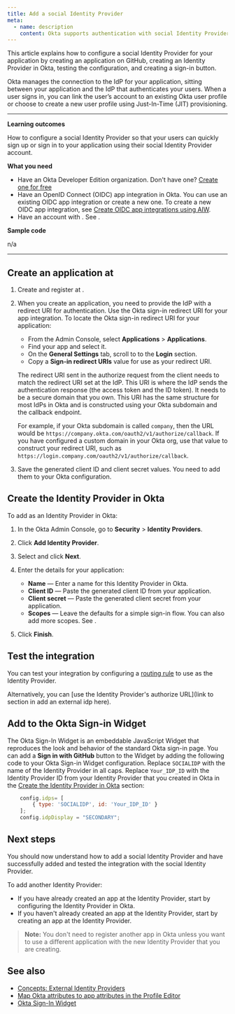 ```yaml
---
title: Add a social Identity Provider
meta:
  - name: description
    content: Okta supports authentication with social Identity Providers. Get an overview of the process and prerequisites, as well as the set up instructions.
---
```


This article explains how to configure a social Identity Provider for your application by creating an application on GitHub, creating an Identity Provider in Okta, testing the configuration, and creating a sign-in button.

Okta manages the connection to the IdP for your application, sitting between your application and the IdP that authenticates your users. When a user signs in, you can link the user’s <StackSelector snippet="socialidp" noSelector inline /> account to an existing Okta user profile or choose to create a new user profile using Just-In-Time (JIT) provisioning.

---

**Learning outcomes**

How to configure a social Identity Provider so that your users can quickly sign up or sign in to your application using their social Identity Provider account.

**What you need**

* Have an Okta Developer Edition organization. Don't have one? [Create one for free](/signup)
* Have an OpenID Connect (OIDC) app integration in Okta. You can use an existing OIDC app integration or create a new one. To create a new OIDC app integration, see [Create OIDC app integrations using AIW](https://help.okta.com/okta_help.htm?id=ext_Apps_App_Integration_Wizard).
* Have an account with <StackSelector snippet="socialidp" noSelector inline />. See [<StackSelector snippet="socialidp" noSelector inline />](https://github.com/join).

**Sample code**

n/a

---

## Create an application at <StackSelector snippet="socialidp" noSelector inline />

1. Create and register <StackSelector snippet="apptype" noSelector inline /> at <StackSelector snippet="socialidp" noSelector inline />.

1. When you create an application, you need to provide the IdP with a redirect URI for authentication. Use the Okta sign-in redirect URI for your app integration. To locate the Okta sign-in redirect URI for your application:

    * From the Admin Console, select **Applications** > **Applications**.
    * Find your app and select it.
    * On the **General Settings** tab, scroll to to the **Login** section.
    * Copy a **Sign-in redirect URIs** value for use as your redirect URI.

    The redirect URI sent in the authorize request from the client needs to match the redirect URI set at the IdP. This URI is where the IdP sends the authentication response (the access token and the ID token). It needs to be a secure domain that you own. This URI has the same structure for most IdPs in Okta and is constructed using your Okta subdomain and the callback endpoint.

    For example, if your Okta subdomain is called `company`, then the URL would be `https://company.okta.com/oauth2/v1/authorize/callback`. If you have configured a custom domain in your Okta org, use that value to construct your redirect URI, such as `https://login.company.com/oauth2/v1/authorize/callback`.

1. Save the generated <StackSelector snippet="socialidp" noSelector inline /> client ID and client secret values. You need to add them to your Okta configuration.

## Create the Identity Provider in Okta

To add <StackSelector snippet="socialidp" noSelector inline /> as an Identity Provider in Okta:

1. In the Okta Admin Console, go to **Security** > **Identity Providers**.
1. Click **Add Identity Provider**.
1. Select **<StackSelector snippet="socialidp" noSelector inline />** and click **Next**.
1. Enter the details for your application:

    * **Name** &mdash; Enter a name for this Identity Provider in Okta.
    * **Client ID** &mdash; Paste the generated client ID from your <StackSelector snippet="socialidp" noSelector inline /> application.
    * **Client secret** &mdash; Paste the generated client secret from your <StackSelector snippet="socialidp" noSelector inline /> application.
    * **Scopes** &mdash; Leave the defaults for a simple sign-in flow. You can also add more scopes. See <StackSelector snippet="scopes" noSelector inline />.

1. Click **Finish**.

## Test the integration

You can test your integration by configuring a [routing rule](https://help.okta.com/okta_help.htm?id=ext-cfg-routing-rules) to use <StackSelector snippet="routingrule" noSelector inline /> as the Identity Provider.

Alternatively, you can [use the Identity Provider's authorize URL](link to section in add an external idp here).

<StackSnippet snippet="noemail" />

## Add <StackSelector snippet="socialidp" noSelector inline /> to the Okta Sign-in Widget

The Okta Sign-In Widget is an embeddable JavaScript Widget that reproduces the look and behavior of the standard Okta sign-in page. You can add a **Sign in with GitHub** button to the Widget by adding the following code to your Okta Sign-in Widget configuration. Replace `SOCIALIDP` with the name of the Identity Provider in all caps. Replace `Your_IDP_ID` with the Identity Provider ID from your Identity Provider that you created in Okta in the [Create the Identity Provider in Okta](/#Create_the_Identity_Provider_in_Okta) section:

```javascript
    config.idps= [
        { type: 'SOCIALIDP', id: 'Your_IDP_ID' }
    ];
    config.idpDisplay = "SECONDARY";
```

## Next steps

You should now understand how to add a social Identity Provider and have successfully added and tested the integration with the social Identity Provider.

To add another Identity Provider:

* If you have already created an app at the Identity Provider, start by configuring the Identity Provider in Okta.
* If you haven't already created an app at the Identity Provider, start by creating an app at the Identity Provider.

> **Note:** You don't need to register another app in Okta unless you want to use a different application with the new Identity Provider that you are creating.

## See also

* [Concepts: External Identity Providers](/docs/concepts/identity-providers/)
* [Map Okta attributes to app attributes in the Profile Editor](https://help.okta.com/en/prod/okta_help_CSH.htm#ext_app_map)
* [Okta Sign-In Widget](https://github.com/okta/okta-signin-widget)
